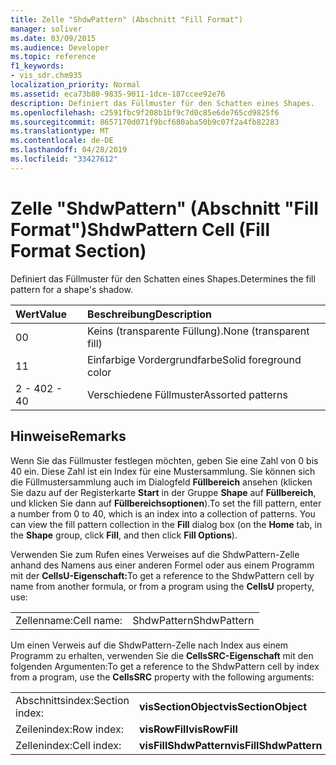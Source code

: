 ```yaml
---
title: Zelle "ShdwPattern" (Abschnitt "Fill Format")
manager: soliver
ms.date: 03/09/2015
ms.audience: Developer
ms.topic: reference
f1_keywords:
- vis_sdr.chm935
localization_priority: Normal
ms.assetid: eca73b80-9835-9011-1dce-187ccee92e76
description: Definiert das Füllmuster für den Schatten eines Shapes.
ms.openlocfilehash: c2591fbc9f208b1bf9c7d0c85e6de765cd9825f6
ms.sourcegitcommit: 8657170d071f9bcf680aba50b9c07f2a4fb82283
ms.translationtype: MT
ms.contentlocale: de-DE
ms.lasthandoff: 04/28/2019
ms.locfileid: "33427612"
---
```

# <a name="shdwpattern-cell-fill-format-section"></a><span data-ttu-id="8a29a-103">Zelle "ShdwPattern" (Abschnitt "Fill Format")</span><span class="sxs-lookup"><span data-stu-id="8a29a-103">ShdwPattern Cell (Fill Format Section)</span></span>

<span data-ttu-id="8a29a-104">Definiert das Füllmuster für den Schatten eines Shapes.</span><span class="sxs-lookup"><span data-stu-id="8a29a-104">Determines the fill pattern for a shape's shadow.</span></span>
  
|<span data-ttu-id="8a29a-105">**Wert**</span><span class="sxs-lookup"><span data-stu-id="8a29a-105">**Value**</span></span>|<span data-ttu-id="8a29a-106">**Beschreibung**</span><span class="sxs-lookup"><span data-stu-id="8a29a-106">**Description**</span></span>|
|:-----|:-----|
|<span data-ttu-id="8a29a-107">0</span><span class="sxs-lookup"><span data-stu-id="8a29a-107">0</span></span>  <br/> |<span data-ttu-id="8a29a-108">Keins (transparente Füllung).</span><span class="sxs-lookup"><span data-stu-id="8a29a-108">None (transparent fill)</span></span>  <br/> |
|<span data-ttu-id="8a29a-109">1</span><span class="sxs-lookup"><span data-stu-id="8a29a-109">1</span></span>  <br/> |<span data-ttu-id="8a29a-110">Einfarbige Vordergrundfarbe</span><span class="sxs-lookup"><span data-stu-id="8a29a-110">Solid foreground color</span></span>  <br/> |
|<span data-ttu-id="8a29a-111">2 - 40</span><span class="sxs-lookup"><span data-stu-id="8a29a-111">2 - 40</span></span>  <br/> |<span data-ttu-id="8a29a-112">Verschiedene Füllmuster</span><span class="sxs-lookup"><span data-stu-id="8a29a-112">Assorted patterns</span></span>  <br/> |
   
## <a name="remarks"></a><span data-ttu-id="8a29a-113">Hinweise</span><span class="sxs-lookup"><span data-stu-id="8a29a-113">Remarks</span></span>

<span data-ttu-id="8a29a-p101">Wenn Sie das Füllmuster festlegen möchten, geben Sie eine Zahl von 0 bis 40 ein. Diese Zahl ist ein Index für eine Mustersammlung. Sie können sich die Füllmustersammlung auch im Dialogfeld **Füllbereich** ansehen (klicken Sie dazu auf der Registerkarte **Start** in der Gruppe **Shape** auf **Füllbereich**, und klicken Sie dann auf **Füllbereichsoptionen**).</span><span class="sxs-lookup"><span data-stu-id="8a29a-p101">To set the fill pattern, enter a number from 0 to 40, which is an index into a collection of patterns. You can view the fill pattern collection in the **Fill** dialog box (on the **Home** tab, in the **Shape** group, click **Fill**, and then click **Fill Options**).</span></span>
  
<span data-ttu-id="8a29a-116">Verwenden Sie zum Rufen eines Verweises auf die ShdwPattern-Zelle anhand des Namens aus einer anderen Formel oder aus einem Programm mit der **CellsU-Eigenschaft:**</span><span class="sxs-lookup"><span data-stu-id="8a29a-116">To get a reference to the ShdwPattern cell by name from another formula, or from a program using the **CellsU** property, use:</span></span> 
  
|||
|:-----|:-----|
|<span data-ttu-id="8a29a-117">Zellenname:</span><span class="sxs-lookup"><span data-stu-id="8a29a-117">Cell name:</span></span>  <br/> |<span data-ttu-id="8a29a-118">ShdwPattern</span><span class="sxs-lookup"><span data-stu-id="8a29a-118">ShdwPattern</span></span>  <br/> |
   
<span data-ttu-id="8a29a-119">Um einen Verweis auf die ShdwPattern-Zelle nach Index aus einem Programm zu erhalten, verwenden Sie die **CellsSRC-Eigenschaft** mit den folgenden Argumenten:</span><span class="sxs-lookup"><span data-stu-id="8a29a-119">To get a reference to the ShdwPattern cell by index from a program, use the **CellsSRC** property with the following arguments:</span></span> 
  
|||
|:-----|:-----|
|<span data-ttu-id="8a29a-120">Abschnittsindex:</span><span class="sxs-lookup"><span data-stu-id="8a29a-120">Section index:</span></span>  <br/> |<span data-ttu-id="8a29a-121">**visSectionObject**</span><span class="sxs-lookup"><span data-stu-id="8a29a-121">**visSectionObject**</span></span> <br/> |
|<span data-ttu-id="8a29a-122">Zeilenindex:</span><span class="sxs-lookup"><span data-stu-id="8a29a-122">Row index:</span></span>  <br/> |<span data-ttu-id="8a29a-123">**visRowFill**</span><span class="sxs-lookup"><span data-stu-id="8a29a-123">**visRowFill**</span></span> <br/> |
|<span data-ttu-id="8a29a-124">Zellenindex:</span><span class="sxs-lookup"><span data-stu-id="8a29a-124">Cell index:</span></span>  <br/> |<span data-ttu-id="8a29a-125">**visFillShdwPattern**</span><span class="sxs-lookup"><span data-stu-id="8a29a-125">**visFillShdwPattern**</span></span> <br/> |
   

